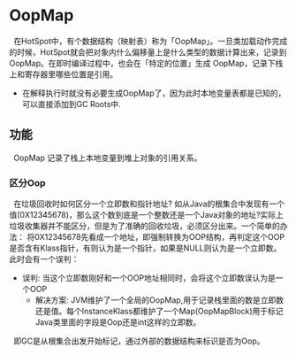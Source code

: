 # OopMap
&nbsp;&nbsp;在HotSpot中，有个数据结构（映射表）称为「OopMap」。一旦类加载动作完成的时候，HotSpot就会把对象内什么偏移量上是什么类型的数据计算出来，记录到OopMap。在即时编译过程中，也会在「特定的位置」生成 OopMap，记录下栈上和寄存器里哪些位置是引用。
- 在解释执行时就没有必要生成OopMap了，因为此时本地变量表都是已知的，可以直接添加到GC Roots中.
## 功能
&nbsp;&nbsp;OopMap 记录了栈上本地变量到堆上对象的引用关系。
### 区分Oop
&nbsp;&nbsp;在垃圾回收时如何区分一个立即数和指针地址? 如从Java的根集合中发现有一个值(0X12345678)，那么这个数到底是一个整数还是一个Java对象的地址?实际上垃圾收集器并不能区分，但是为了准确的回收垃圾，必须区分出来。一个简单的办法： 将0X12345678先看成一个地址，即强制转换为OOP结构，再判定这个OOP是否含有Klass指针，有则认为是一个指针，如果是NULL则认为是一个立即数。此时会有一个误判：
+ 误判: 当这个立即数刚好和一个OOP地址相同时，会将这个立即数误认为是一个OOP
    - 解决方案: JVM维护了一个全局的OopMap,用于记录栈里面的数是立即数还是值。每个InstanceKlass都维护了一个Map(OopMapBlock)用于标记Java类里面的字段是Oop还是int这样的立即数。

&nbsp;&nbsp;即GC是从根集合出发开始标记，通过外部的数据结构来标识是否为Oop。